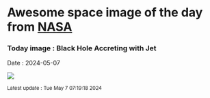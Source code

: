 
# Awesome space image of the day from [NASA](https://api.nasa.gov/)

### Today image : Black Hole Accreting with Jet
Date : 2024-05-07

![](https://apod.nasa.gov/apod/image/2405/BlackHole_Simonnet_960.jpg)

<small>Latest update : Tue May  7 07:19:18 2024</small>
        